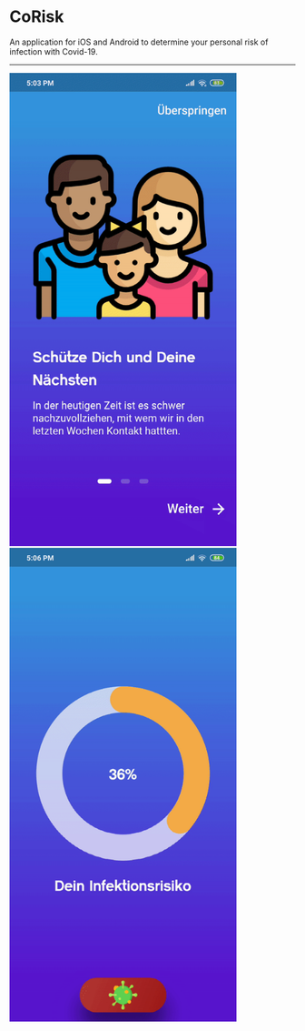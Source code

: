 # CoRisk

An application for iOS and Android to determine your personal risk of infection with Covid-19.
___________________________

<img src="https://github.com/timxschroeder/corisk/blob/master/screenshots/onboarding.gif" width="400"/> <img src="https://github.com/timxschroeder/corisk/blob/master/screenshots/features.gif" width="400"/>
